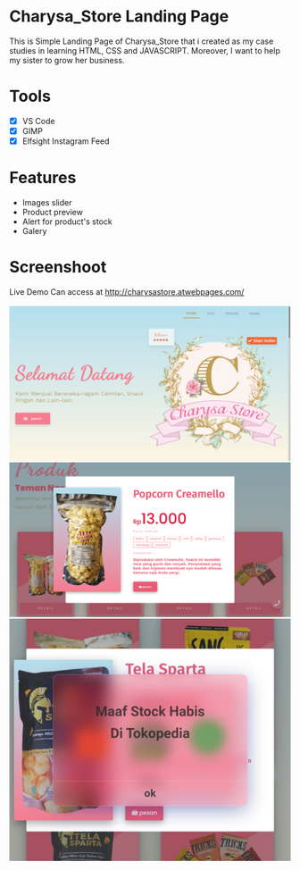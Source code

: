# Charysa_Store Landing Page
This is Simple Landing Page of Charysa_Store that i created as my case studies in learning HTML, CSS and JAVASCRIPT. Moreover, I want to help my sister to grow her business.

# Tools
- [x] VS Code
- [x] GIMP
- [x] Elfsight Instagram Feed

# Features
* Images slider
* Product preview
* Alert for product's stock
* Galery

# Screenshoot
Live Demo Can access at <a href="http://charysastore.atwebpages.com/">http://charysastore.atwebpages.com/</a> <br><br>
<img src="screenshoot/home.png" width="860px" /><br>
<img src="screenshoot/produkpreview.png" width="860px" /><br>
<img src="screenshoot/alert.jpeg" width="860px" /><br><br>